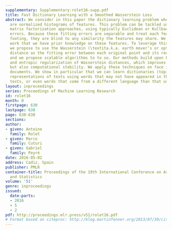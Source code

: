 ```yaml
---
supplementary: Supplementary:rolet16-supp.pdf
title: Fast Dictionary Learning with a Smoothed Wasserstein Loss
abstract: We consider in this paper the dictionary learning problem when the observations
  are normalized histograms of features. This problem can be tackled using non-negative
  matrix factorization approaches, using typically Euclidean or Kullback-Leibler fitting
  errors. Because these fitting errors are separable and treat each feature on equal
  footing, they are blind to any similarity the features may share. We assume in this
  work that we have prior knowledge on these features. To leverage this side-information,
  we propose to use the Wasserstein (\textita.k.a. earth mover’s or optimal transport)
  distance as the fitting error between each original point and its reconstruction,
  and we propose scalable algorithms to to so. Our methods build upon Fenchel duality
  and entropic regularization of Wasserstein distances, which improves not only speed
  but also computational stability. We apply these techniques on face images and text
  documents. We show in particular that we can learn dictionaries (topics) for bag-of-word
  representations of texts using words that may not have appeared in the original
  texts, or even words that come from a different language than that used in the texts.
layout: inproceedings
series: Proceedings of Machine Learning Research
id: rolet16
month: 0
firstpage: 630
lastpage: 638
page: 630-638
sections: 
author:
- given: Antoine
  family: Rolet
- given: Marco
  family: Cuturi
- given: Gabriel
  family: Peyré
date: 2016-05-02
address: Cadiz, Spain
publisher: PMLR
container-title: Proceedings of the 19th International Conference on Artificial Intelligence
  and Statistics
volume: '51'
genre: inproceedings
issued:
  date-parts:
  - 2016
  - 5
  - 2
pdf: http://proceedings.mlr.press/v51/rolet16.pdf
# Format based on citeproc: http://blog.martinfenner.org/2013/07/30/citeproc-yaml-for-bibliographies/
---
```


